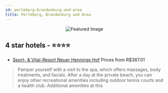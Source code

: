 ```yaml
---
id: perleberg-brandenburg-and-area
title: Perleberg, Brandenburg and Area
---
```


<center><img src="https://i.travelapi.com/hotels/11000000/10060000/10050400/10050394/4286b3f6_z.jpg" alt="Featured Image" /></center>


##  4 star hotels - ⭐️⭐️⭐️⭐️

-    [Sport- & Vital-Resort Neuer Hennings Hof](https://us.hurb.com/hotels/perleberg/sport-vital-resort-neuer-hennings-hof-JNP-JP762999?cmp=18055) Prices from R$387.01
   > Pamper yourself with a visit to the spa, which offers massages, body treatments, and facials. After a day at the private beach, you can enjoy other recreational amenities including outdoor tennis courts and a health club. Additional amenities at this
